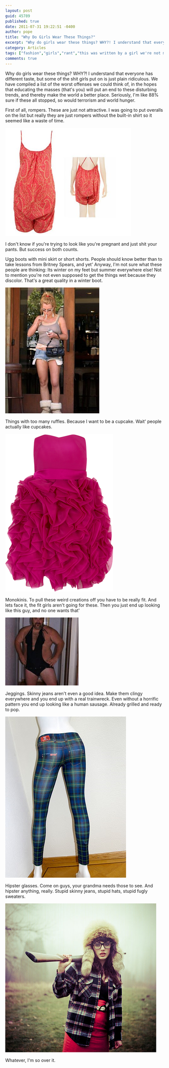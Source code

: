 ```yaml
---
layout: post
guid: 45789
published: true
date: 2011-07-31 19:22:51 -0400
author: pope
title: "Why Do Girls Wear These Things?"
excerpt: "Why do girls wear these things? WHY?! I understand that everyone has different taste, but some of the shit girls put on is just plain ridiculous. We have compiled a list of the worst offenses we could think of, in the hopes that educating the masses (that's you) will put an end to these disturbing trends, and thereby make the world a better place."
category: Articles
tags: ["fashion","girls","rant","this was written by a girl we're not misogynists I swear","clothes","Britney Spears","cupcakes","hipsters"]
comments: true 
---
```


Why do girls wear these things? WHY?! I understand that everyone has different taste, but some of the shit girls put on is just plain ridiculous. We have compiled a list of the worst offenses we could think of, in the hopes that educating the masses (that's you) will put an end to these disturbing trends, and thereby make the world a better place. Seriously, I'm like 88% sure if these all stopped, so would terrorism and world hunger.

First of all, rompers. These are just not attractive. I was going to put overalls on the list but really they are just rompers without the built-in shirt so it seemed like a waste of time.

![Rompers](/assets/img/lol/rompers.png)

I don't know if you're trying to look like you're pregnant and just shit your pants. But success on both counts.

Ugg boots with mini skirt or short shorts. People should know better than to take lessons from Britney Spears, and yet' Anyway, I'm not sure what these people are thinking: Its winter on my feet but summer everywhere else! Not to mention you're not even supposed to get the things wet because they discolor. That's a great quality in a winter boot.

![Ugg Boots](/assets/img/lol/britneyspears_boots.png)

Things with too many ruffles. Because I want to be a cupcake. Wait' people actually like cupcakes.

![Cupcake Dres](/assets/img/lol/cupcakesdress.png)

Monokinis. To pull these weird creations off you have to be really fit. And lets face it, the fit girls aren't going for these. Then you just end up looking like this guy, and no one wants that'

![Popekini](/assets/img/lol/popekini.png)

Jeggings. Skinny jeans aren't even a good idea. Make them clingy everywhere and you end up with a real trainwreck. Even without a horrific pattern you end up looking like a human sausage. Already grilled and ready to pop.

![Jeggings](/assets/img/lol/jeggings.png)

Hipster glasses. Come on guys, your grandma needs those to see. And hipster anything, really. Stupid skinny jeans, stupid hats, stupid fugly sweaters.

![Hipster girl](/assets/img/lol/hipstergirl.png)

Whatever, I'm so over it.